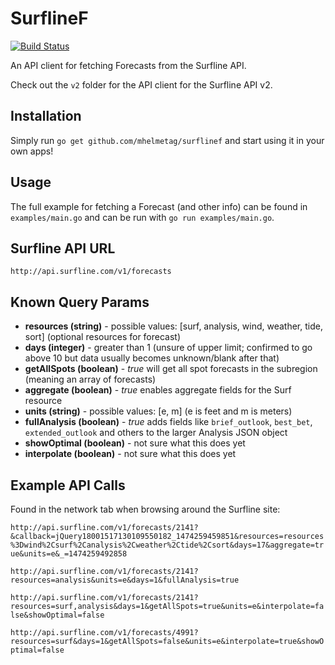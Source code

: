 # SurflineF

[![Build Status](https://travis-ci.org/mhelmetag/surflinef.svg?branch=master)](https://travis-ci.org/mhelmetag/surflinef)

An API client for fetching Forecasts from the Surfline API.

Check out the `v2` folder for the API client for the Surfline API v2.

## Installation

Simply run `go get github.com/mhelmetag/surflinef` and start using it in your own apps!

## Usage

The full example for fetching a Forecast (and other info) can be found in `examples/main.go` and can be run with `go run examples/main.go`.

## Surfline API URL

`http://api.surfline.com/v1/forecasts`

## Known Query Params

- **resources (string)** - possible values: \[surf, analysis, wind, weather, tide, sort\] (optional resources for forecast)
- **days (integer)** - greater than 1 (unsure of upper limit; confirmed to go above 10 but data usually becomes unknown/blank after that)
- **getAllSpots (boolean)** - _true_ will get all spot forecasts in the subregion (meaning an array of forecasts)
- **aggregate (boolean)** - _true_ enables aggregate fields for the Surf resource
- **units (string)** - possible values: \[e, m\] (e is feet and m is meters)
- **fullAnalysis (boolean)** - _true_ adds fields like `brief_outlook`, `best_bet`, `extended_outlook` and others to the larger Analysis JSON object
- **showOptimal (boolean)** - not sure what this does yet
- **interpolate (boolean)** - not sure what this does yet

## Example API Calls

Found in the network tab when browsing around the Surfline site:

`http://api.surfline.com/v1/forecasts/2141?&callback=jQuery18001517130109550182_1474259459851&resources=resources%3Dwind%2Csurf%2Canalysis%2Cweather%2Ctide%2Csort&days=17&aggregate=true&units=e&_=1474259492858`

`http://api.surfline.com/v1/forecasts/2141?resources=analysis&units=e&days=1&fullAnalysis=true`

`http://api.surfline.com/v1/forecasts/2141?resources=surf,analysis&days=1&getAllSpots=true&units=e&interpolate=false&showOptimal=false`

`http://api.surfline.com/v1/forecasts/4991?resources=surf&days=1&getAllSpots=false&units=e&interpolate=true&showOptimal=false`
